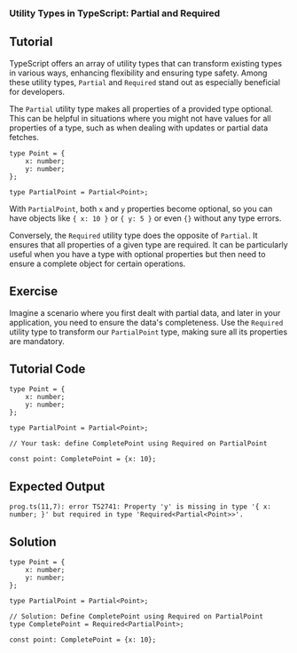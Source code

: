 ### Utility Types in TypeScript: Partial and Required

Tutorial
-------
TypeScript offers an array of utility types that can transform existing types in various ways, enhancing flexibility and ensuring type safety. Among these utility types, `Partial` and `Required` stand out as especially beneficial for developers.

The `Partial` utility type makes all properties of a provided type optional. This can be helpful in situations where you might not have values for all properties of a type, such as when dealing with updates or partial data fetches. 

    type Point = {
        x: number;
        y: number;
    };
    
    type PartialPoint = Partial<Point>;

With `PartialPoint`, both `x` and `y` properties become optional, so you can have objects like `{ x: 10 }` or `{ y: 5 }` or even `{}` without any type errors.

Conversely, the `Required` utility type does the opposite of `Partial`. It ensures that all properties of a given type are required. It can be particularly useful when you have a type with optional properties but then need to ensure a complete object for certain operations.

Exercise
-------
Imagine a scenario where you first dealt with partial data, and later in your application, you need to ensure the data's completeness. Use the `Required` utility type to transform our `PartialPoint` type, making sure all its properties are mandatory.

Tutorial Code
-------
    type Point = {
        x: number;
        y: number;
    };

    type PartialPoint = Partial<Point>;

    // Your task: define CompletePoint using Required on PartialPoint

    const point: CompletePoint = {x: 10};

Expected Output
-------
    prog.ts(11,7): error TS2741: Property 'y' is missing in type '{ x: number; }' but required in type 'Required<Partial<Point>>'.

Solution
-------
    type Point = {
        x: number;
        y: number;
    };

    type PartialPoint = Partial<Point>;

    // Solution: Define CompletePoint using Required on PartialPoint
    type CompletePoint = Required<PartialPoint>;

    const point: CompletePoint = {x: 10};

